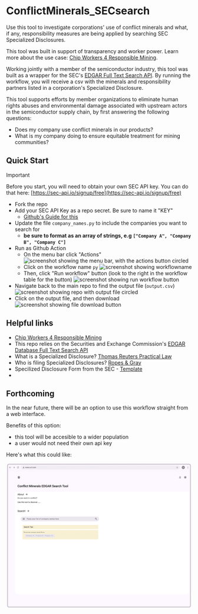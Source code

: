 # ConflictMinerals_SECsearch
Use this tool to investigate corporations' use of conflict minerals and what, if any, responsibility measures are being applied by searching SEC Specialized Disclosures.

This tool was built in support of transparency and worker power. Learn more about the use case: [Chip Workers 4 Responsible Mining](https://www.cw4rm.org/). 

Working jointly with a member of the semiconductor industry, this tool was built as a wrapper for the SEC's [EDGAR Full Text Search API](https://sec-api.io/docs/full-text-search-api). By running the workflow, you will receive a csv with the minerals and responsibility partners listed in a corporation's Specialized Disclosure. 

This tool supports efforts by member organizations to eliminate human rights abuses and
environmental damage associated with upstream actors in the semiconductor supply
chain, by first answering the following questions: 

* Does my company use conflict minerals in our products? 
* What is my company doing to ensure equitable treatment for mining communities? 


## Quick Start

> [!IMPORTANT]
> Before you start, you will need to obtain your own SEC API key. You can do that here: [https://sec-api.io/signup/free](https://sec-api.io/signup/free)

* Fork the repo
* Add your SEC API Key as a repo secret. Be sure to name it "KEY"
  * [Github's Guide for this](https://docs.github.com/en/actions/security-for-github-actions/security-guides/using-secrets-in-github-actions#creating-secrets-for-a-repository)
* Update the file `company_names.py` to include the companies you want to search for
  * **be sure to format as an array of strings, e.g `["Company A", "Company B", "Company C"]`**
* Run as Github Action
  * On the menu bar click "Actions" 
    ![screenshot showing the menu bar, with the actions button circled](images/ss_1.PNG)
  * Click on the workflow name `py`
    ![screenshot showing workflowname](images/ss_2.PNG)
  * Then, click "Run workflow" button (look to the right in the workflow table for the button)
    ![screenshot showing run workflow button](images/ss_3.PNG)
* Navigate back to the main repo to find the output file (`output.csv`)
  ![screenshot showing repo with output file circled](images/ss_4.PNG)
* Click on the output file, and then download
  ![screenshot showing file download button](images/ss_5.PNG)

## Helpful links 

* [Chip Workers 4 Responsible Mining](https://www.cw4rm.org/)
* This repo relies on the Securities and Exchange Commission's [EDGAR Database Full Text Search API](https://sec-api.io/docs/full-text-search-api)
* What is a Specialized Disclosure? [Thomas Reuters Practical Law](https://content.next.westlaw.com/practical-law/document/Icf49605def0a11e28578f7ccc38dcbee/Form-SD?viewType=FullText&transitionType=Default&contextData=(sc.Default))
* Who is filing Specialized Disclosures? [Ropes & Gray](https://www.ropesgray.com/en/insights/viewpoints/102ik3y/conflict-minerals-rule-filing-statistics-released-how-does-your-company-stack)
* Specilized Disclosure Form from the SEC - [Template](https://www.sec.gov/files/formsd.pdf)
* 


## Forthcoming

In the near future, there will be an option to use this workflow straight from a web interface. 

Benefits of this option:
* this tool will be accesible to a wider population
* a user would not need their own api key

Here's what this could like: 

![wireframe showing web browser view of webpage that includes about section, search bar, and tips](images/shortterm_wireframe.png)
